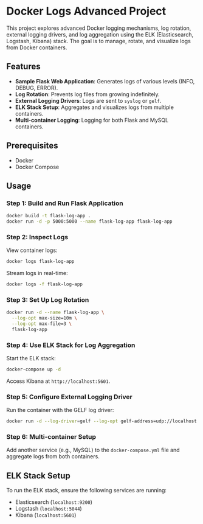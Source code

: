 # Docker Logs Advanced Project

This project explores advanced Docker logging mechanisms, log rotation, external logging drivers, and log aggregation using the ELK (Elasticsearch, Logstash, Kibana) stack. The goal is to manage, rotate, and visualize logs from Docker containers.

## Features
- **Sample Flask Web Application**: Generates logs of various levels (INFO, DEBUG, ERROR).
- **Log Rotation**: Prevents log files from growing indefinitely.
- **External Logging Drivers**: Logs are sent to `syslog` or `gelf`.
- **ELK Stack Setup**: Aggregates and visualizes logs from multiple containers.
- **Multi-container Logging**: Logging for both Flask and MySQL containers.

## Prerequisites
- Docker
- Docker Compose

## Usage

### Step 1: Build and Run Flask Application
```bash
docker build -t flask-log-app .
docker run -d -p 5000:5000 --name flask-log-app flask-log-app
```

### Step 2: Inspect Logs
View container logs:
```bash
docker logs flask-log-app
```

Stream logs in real-time:
```bash
docker logs -f flask-log-app
```

### Step 3: Set Up Log Rotation
```bash
docker run -d --name flask-log-app \
  --log-opt max-size=10m \
  --log-opt max-file=3 \
  flask-log-app
```

### Step 4: Use ELK Stack for Log Aggregation
Start the ELK stack:
```bash
docker-compose up -d
```
Access Kibana at `http://localhost:5601`.

### Step 5: Configure External Logging Driver
Run the container with the GELF log driver:
```bash
docker run -d --log-driver=gelf --log-opt gelf-address=udp://localhost:5044 flask-log-app
```

### Step 6: Multi-container Setup
Add another service (e.g., MySQL) to the `docker-compose.yml` file and aggregate logs from both containers.

## ELK Stack Setup
To run the ELK stack, ensure the following services are running:
- Elasticsearch (`localhost:9200`)
- Logstash (`localhost:5044`)
- Kibana (`localhost:5601`)
